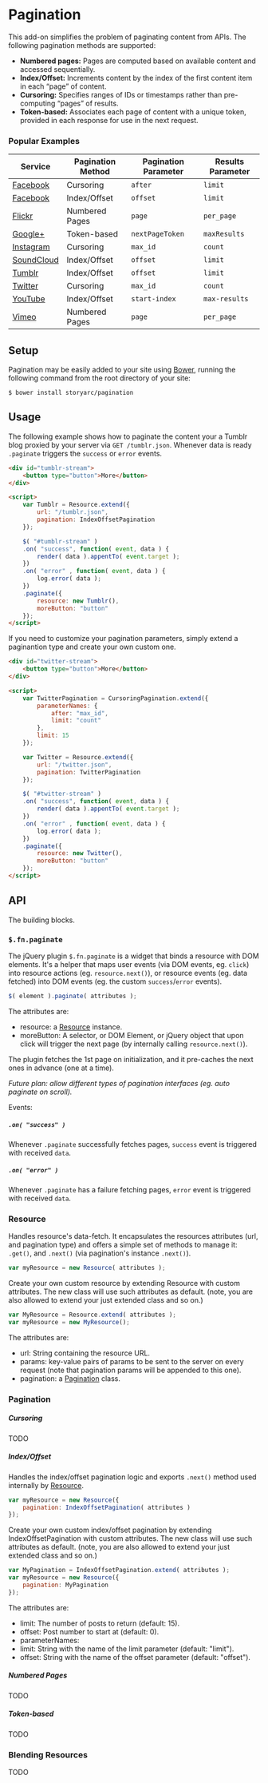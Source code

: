 # Pagination

This add-on simplifies the problem of paginating content from APIs. The following pagination methods are supported: 

 - **Numbered pages:** Pages are computed based on available content and accessed sequentially.
 - **Index/Offset:** Increments content by the index of the first content item in each “page” of content.
 - **Cursoring:** Specifies ranges of IDs or timestamps rather than pre-computing “pages” of results.
 - **Token-based:** Associates each page of content with a unique token, provided in each response for use in the next request.

### Popular Examples

<table>
    <thead>
        <tr>
            <th>Service</th>
            <th>Pagination Method</th>
            <th>Pagination Parameter</th>
            <th>Results Parameter</th>
        </tr>
    </thead>
    <tbody>
        <tr>
            <td><a href="http://developers.facebook.com/docs/reference/api/pagination">Facebook</a></td>
            <td>Cursoring</td>
            <td><code>after</code></td>
            <td><code>limit</code></td>
        </tr>
        <tr>
            <td><a href="http://developers.facebook.com/docs/reference/api/pagination">Facebook</a></td>
            <td>Index/Offset</td>
            <td><code>offset</code></td>
            <td><code>limit</code></td>
        </tr>
        <tr>
            <td><a href="http://www.flickr.com/services/api/flickr.photos.getRecent.html">Flickr</a></td>
            <td>Numbered Pages</td>
            <td><code>page</code></td>
            <td><code>per_page</code></td>
        </tr>
        <tr>
            <td><a href="https://developers.google.com/+/api/#pagination">Google+</a></td>
            <td>Token-based</td>
            <td><code>nextPageToken</code></td>
            <td><code>maxResults</code></td>
        </tr>
        <tr>
            <td><a href="http://instagram.com/developer/endpoints#pagination">Instagram</a></td>
            <td>Cursoring</td>
            <td><code>max_id</code></td>
            <td><code>count</code></td>
        </tr>
        <tr>
            <td><a href="http://developers.soundcloud.com/docs#pagination">SoundCloud</a></td>
            <td>Index/Offset</td>
            <td><code>offset</code></td>
            <td><code>limit</code></td>
        </tr>
        <tr>
            <td><a href="http://www.tumblr.com/docs/en/api/v2#posts">Tumblr</a></td>
            <td>Index/Offset</td>
            <td><code>offset</code></td>
            <td><code>limit</code></td>
        </tr>
        <tr>
            <td><a href="https://dev.twitter.com/docs/working-with-timelines">Twitter</a></td>
            <td>Cursoring</td>
            <td><code>max_id</code></td>
            <td><code>count</code></td>
        </tr>
        <tr>
            <td><a href="https://developers.google.com/youtube/2.0/reference#Paging_through_Results">YouTube</a></td>
            <td>Index/Offset</td>
            <td><code>start-index</code></td>
            <td><code>max-results</code></td>
        </tr>
        <tr>
            <td><a href="http://developer.vimeo.com/apis/advanced/methods/vimeo.videos.getAll">Vimeo</a></td>
            <td>Numbered Pages</td>
            <td><code>page</code></td>
            <td><code>per_page</code></td>
        </tr>
    </tbody>
</table>


Setup
--------------------------------------------------------------------------------

Pagination may be easily added to your site using [Bower][bower], running the following command from the root directory of your site:

```
$ bower install storyarc/pagination
```

Usage
--------------------------------------------------------------------------------

The following example shows how to paginate the content your a Tumblr blog proxied by your server via `GET /tumblr.json`. Whenever data is ready `.paginate` triggers the `success` or `error` events.

```html
<div id="tumblr-stream">
    <button type="button">More</button>
</div>

<script>
    var Tumblr = Resource.extend({
        url: "/tumblr.json",
        pagination: IndexOffsetPagination
    });

    $( "#tumblr-stream" )
    .on( "success", function( event, data ) {
        render( data ).appentTo( event.target );
    })
    .on( "error" , function( event, data ) {
        log.error( data );
    })
    .paginate({
        resource: new Tumblr(),
        moreButton: "button"
    });
</script>
```

If you need to customize your pagination parameters, simply extend a paginantion type and create your own custom one.

```html
<div id="twitter-stream">
    <button type="button">More</button>
</div>

<script>
    var TwitterPagination = CursoringPagination.extend({
        parameterNames: {
            after: "max_id",
            limit: "count"
        },
        limit: 15
    });

    var Twitter = Resource.extend({
        url: "/twitter.json",
        pagination: TwitterPagination
    });

    $( "#twitter-stream" )
    .on( "success", function( event, data ) {
        render( data ).appentTo( event.target );
    })
    .on( "error" , function( event, data ) {
        log.error( data );
    })
    .paginate({
        resource: new Twitter(),
        moreButton: "button"
    });
</script>
```

API
--------------------------------------------------------------------------------

The building blocks.

### `$.fn.paginate`

The jQuery plugin `$.fn.paginate` is a widget that binds a resource with DOM elements. It's a helper that maps user events (via DOM events, eg. `click`) into resource actions (eg. `resource.next()`), or resource events (eg. data fetched) into DOM events (eg. the custom `success`/`error` events).

```javascript
$( element ).paginate( attributes );
```

The attributes are:
- resource: a [Resource](#resource) instance.
- moreButton: A selector, or DOM Element, or jQuery object that upon click will trigger the next page (by internally calling `resource.next()`).

The plugin fetches the 1st page on initialization, and it pre-caches the next ones in advance (one at a time).

*Future plan: allow different types of pagination interfaces (eg. auto paginate on scroll).*

Events:

##### `.on( "success" )`

Whenever `.paginate` successfully fetches pages, `success` event is triggered with received `data`.

##### `.on( "error" )`

Whenever `.paginate` has a failure fetching pages, `error` event is triggered with received `data`.

### Resource

Handles resource's data-fetch. It encapsulates the resources attributes (url, and pagination type) and offers a simple set of methods to manage it: `.get()`, and `.next()` (via pagination's instance `.next()`).

```javascript
var myResource = new Resource( attributes );
```

Create your own custom resource by extending Resource with custom attributes. The new class will use such attributes as default. (note, you are also allowed to extend your just extended class and so on.)

```javascript
var MyResource = Resource.extend( attributes );
var myResource = new MyResource();
```

The attributes are:
 - url: String containing the resource URL.
 - params: key-value pairs of params to be sent to the server on every request (note that pagination params will be appended to this one).
 - pagination: a [Pagination](pagination) class.

### Pagination

##### Cursoring

TODO

##### Index/Offset

Handles the index/offset pagination logic and exports `.next()` method used internally by [Resource](resource).

```javascript
var myResource = new Resource({
    pagination: IndexOffsetPagination( attributes )
});
```

Create your own custom index/offset pagination by extending IndexOffsetPagination with custom attributes. The new class will use such attributes as default. (note, you are also allowed to extend your just extended class and so on.)

```javascript
var MyPagination = IndexOffsetPagination.extend( attributes );
var myResource = new Resource({
    pagination: MyPagination
});
```

The attributes are:
- limit: The number of posts to return (default: 15).
- offset: Post number to start at (default: 0).
- parameterNames:
 - limit: String with the name of the limit parameter (default: "limit").
 - offset: String with the name of the offset parameter (default: "offset").

##### Numbered Pages

TODO

##### Token-based

TODO

### Blending Resources

TODO


[bower]: http://bower.io
[jquery]: http://jquery.com/download
[rfc6570]: http://tools.ietf.org/html/rfc6570
[storyteller]: http://storytellerhq.com+
